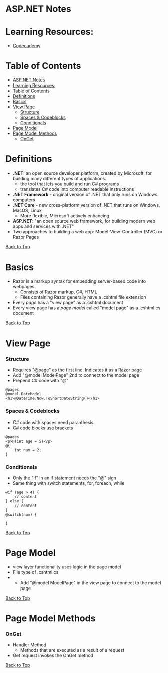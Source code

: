 # ASP.NET Notes

# Learning Resources:

- [Codecademy](https://www.codecademy.com/learn)

# Table of Contents


<!-- @import "[TOC]" {cmd="toc" depthFrom=1 depthTo=6 orderedList=false} -->

<!-- code_chunk_output -->

- [ASP.NET Notes](#aspnet-notes)
- [Learning Resources:](#learning-resources)
- [Table of Contents](#table-of-contents)
- [Definitions](#definitions)
- [Basics](#basics)
- [View Page](#view-page)
    - [Structure](#structure)
    - [Spaces & Codeblocks](#spaces-codeblocks)
    - [Conditionals](#conditionals)
- [Page Model](#page-model)
- [Page Model Methods](#page-model-methods)
    - [OnGet](#onget)

<!-- /code_chunk_output -->

# Definitions

- **.NET**: an open source developer platform, created by Microsoft, for building many different types of applications.
  - the tool that lets you build and run C# programs
  - translates C# code into computer readable instructions
- **.NET Framework** - original version of .NET that only runs on Windows computers
- **.NET Core** - new cross-platform version of .NET that runs on Windows, MacOS, Linux
  - More flexible, Microsoft actively enhancing
- **ASP.NET**: "an open source web framework, for building modern web apps and services with .NET"
- Two approaches to building a web app: Model-View-Controller (MVC) or Razor Pages

[Back to Top](#table-of-contents)

# Basics

- Razor is a markup syntax for embedding server-based code into webpages
  - Consists of Razor markup, C#, HTML
  - Files containing Razor generally have a .cshtml file extension
- Every *page* has a "view page" as a .cshtml document
- Every view page has a *page model* called "model page" as a .cshtml.cs document

[Back to Top](#table-of-contents)

# View Page

### Structure

- Requires "@page" as the first line. Indicates it as a Razor page
- Add "@model ModelPage" 2nd to connect to the model page
- Prepend C# code with "@"
```
@pages
@model DateModel
<h1>@DateTime.Now.ToShortDateString()</h1>
```

### Spaces & Codeblocks

- C# code with spaces need paranthesis
- C# code blocks use brackets
```
@pages
<p>@(int age = 5)</p>
@{
    int num = 2;
}
```

### Conditionals

- Only the "if" in an if statement needs the "@" sign
- Same thing with switch statements, for, foreach, while
```
@if (age > 4) {
    // content
} else {
    // content
}
@switch(num) {
    
}
```

[Back to Top](#table-of-contents)

# Page Model

- view layer functionality uses logic in the page model
- File type of .cshtml.cs
- - Add "@model ModelPage" in the view page to connect to the model page

[Back to Top](#table-of-contents)

# Page Model Methods

### OnGet

- Handler Method
  - Methods that are executed as a result of a request
- Get request invokes the OnGet method

[Back to Top](#table-of-contents)















